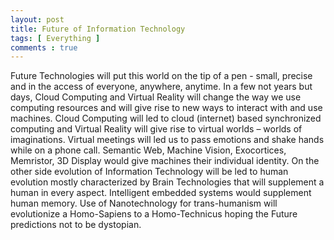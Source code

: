 ```yaml
---
layout: post
title: Future of Information Technology
tags: [ Everything ]
comments : true
---
```


Future Technologies will put this world on the tip of a pen - small, precise and in the access of everyone, anywhere, anytime. In a few not years but days, Cloud Computing and Virtual Reality will change the way we use computing resources and will give rise to new ways to interact with and use machines. Cloud Computing will led to cloud (internet) based synchronized computing and Virtual Reality will give rise to virtual worlds – worlds of imaginations. Virtual meetings will led us to pass emotions and shake hands while on a phone call. Semantic Web, Machine Vision, Exocortices, Memristor, 3D Display would give machines their individual identity. On the other side evolution of Information Technology will be led to human evolution mostly characterized by Brain Technologies that will supplement a human in every aspect. Intelligent embedded systems would supplement human memory. Use of Nanotechnology for trans-humanism will evolutionize a Homo-Sapiens to a Homo-Technicus hoping the Future predictions not to be dystopian.
